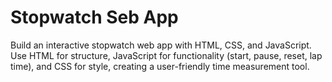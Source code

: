 #  Stopwatch Seb App
Build an interactive stopwatch web app with HTML, CSS, and JavaScript. Use HTML for structure, JavaScript for functionality (start, pause, reset, lap time), and CSS for style, creating a user-friendly time measurement tool.
